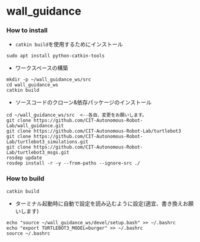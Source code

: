 # wall_guidance

### How to install

* `catkin build`を使用するためにインストール

```
sudo apt install python-catkin-tools
```

* ワークスペースの構築

```
mkdir -p ~/wall_guidance_ws/src
cd wall_guidance_ws
catkin build
```

* ソースコードのクローン&依存パッケージのインストール

```
cd ~/wall_guidance_ws/src  <--各自、変更をお願いします。
git clone https://github.com/CIT-Autonomous-Robot-Lab/wall_guidance.git
git clone https://github.com/CIT-Autonomous-Robot-Lab/turtlebot3
git clone https://github.com/CIT-Autonomous-Robot-Lab/turtlebot3_simulations.git
git clone https://github.com/CIT-Autonomous-Robot-Lab/turtlebot3_msgs.git
rosdep update
rosdep install -r -y --from-paths --ignore-src ./
```

### How to build

```
catkin build
```

* ターミナル起動時に自動で設定を読み込むように設定(適宜、書き換えお願いします)
```
echo "source ~/wall_guidance_ws/devel/setup.bash" >> ~/.bashrc
echo "export TURTLEBOT3_MODEL=burger" >> ~/.bashrc
source ~/.bashrc
```
